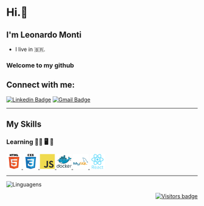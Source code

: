 # Hi.:punch:
## I'm Leonardo Monti
- I live in :brazil:.


### Welcome to my github

## Connect with me:

[![Linkedin Badge](https://img.shields.io/badge/-LeonardoMonti-blue?style=flat-square&logo=Linkedin&logoColor=white&link=https://www.linkedin.com/in/leonardomonti/)](https://www.linkedin.com/in/leonardomonti/)
[![Gmail Badge](https://img.shields.io/badge/-Gmail-c14438?style=flat-square&logo=Gmail&logoColor=white&link=mailto:contatoleomonti@gmail.com)](mailto:contatoleomonti@gmail.com)

----

## My Skills
### Learning 👨‍💻 🖥️ 🔋
  
<p align="left">
    <a href="https://www.w3.org/html/" target="_blank" rel="noreferrer">
    <img src="https://raw.githubusercontent.com/devicons/devicon/master/icons/html5/html5-original-wordmark.svg" alt="html5" width="40" height="40"/> </a>
  <a href="https://www.w3schools.com/css/" target="_blank" rel="noreferrer"> 
    <img src="https://raw.githubusercontent.com/devicons/devicon/master/icons/css3/css3-original-wordmark.svg" alt="css3" width="40" height="40"/> </a> 
  <a href="https://developer.mozilla.org/en-US/docs/Web/JavaScript" target="_blank" rel="noreferrer">
    <img src="https://raw.githubusercontent.com/devicons/devicon/master/icons/javascript/javascript-original.svg" alt="javascript" width="40" height="40"/> </a>
  <a href="https://www.docker.com/" target="_blank" rel="noreferrer"> 
    <img src="https://raw.githubusercontent.com/devicons/devicon/master/icons/docker/docker-original-wordmark.svg" alt="docker" width="40" height="40"/> </a> 
  <a href="https://www.mysql.com/" target="_blank" rel="noreferrer"> 
    <img src="https://raw.githubusercontent.com/devicons/devicon/master/icons/mysql/mysql-original-wordmark.svg" alt="mysql" width="40" height="40"/> </a> 
   <a href="https://reactjs.org/" target="_blank" rel="noreferrer"> 
  <img src="https://raw.githubusercontent.com/devicons/devicon/master/icons/react/react-original-wordmark.svg" alt="react" width="40" height="40"/> </a> 
</p>

----
![Linguagens](https://github-readme-stats.vercel.app/api/top-langs/?username=LeonardoMonti&layout=compact&theme=graywhite)

<p align="right">
  <a href="https://badges.pufler.dev">
    <img src="https://badges.pufler.dev/visits/LeonardoMonti/LeonardoMonti" alt="Visitors badge" />
  </a>
</p>
